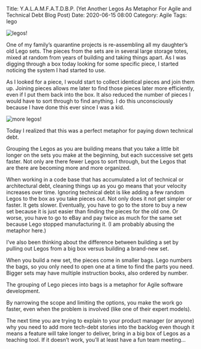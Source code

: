 Title: Y.A.L.A.M.F.A.T.D.B.P. (Yet Another Legos As Metaphor For Agile and Technical Debt Blog Post)
Date: 2020-06-15 08:00
Category: Agile
Tags: lego

<span class="image main">![legos!]({static}/articles/images/KevinGoldsmith-legos-20200613-1200x762.jpg)</span>

One of my family’s quarantine projects is re-assembling all my daughter’s old Lego sets. The pieces from the sets are in several large storage totes, mixed at random from years of building and taking things apart. As I was digging through a box today looking for some specific piece, I started noticing the system I had started to use.

As I looked for a piece, I would start to collect identical pieces and join them up. Joining pieces allows me later to find those pieces later more efficiently, even if I put them back into the box. It also reduced the number of pieces I would have to sort through to find anything. I do this unconsciously because I have done this ever since I was a kid.

<span class="image main">![more legos!]({static}/articles/images/IMG_20200613_133623.jpg)</span>

Today I realized that this was a perfect metaphor for paying down technical debt.

Grouping the Legos as you are building means that you take a little bit longer on the sets you make at the beginning, but each successive set gets faster. Not only are there fewer Legos to sort through, but the Legos that are there are becoming more and more organized.

When working in a code base that has accumulated a lot of technical or architectural debt, cleaning things up as you go means that your velocity increases over time. Ignoring technical debt is like adding a few random Legos to the box as you take pieces out. Not only does it not get simpler or faster. It gets slower. Eventually, you have to go to the store to buy a new set because it is just easier than finding the pieces for the old one. Or worse, you have to go to eBay and pay twice as much for the same set because Lego stopped manufacturing it. (I am probably abusing the metaphor here.)

I’ve also been thinking about the difference between building a set by pulling out Legos from a big box versus building a brand-new set.

When you build a new set, the pieces come in smaller bags. Lego numbers the bags, so you only need to open one at a time to find the parts you need. Bigger sets may have multiple instruction books, also ordered by number.

The grouping of Lego pieces into bags is a metaphor for Agile software development.

By narrowing the scope and limiting the options, you make the work go faster, even when the problem is involved (like one of their expert models).

The next time you are trying to explain to your product manager (or anyone) why you need to add more tech-debt stories into the backlog even though it means a feature will take longer to deliver, bring in a big box of Legos as a teaching tool. If it doesn’t work, you’ll at least have a fun team meeting…
